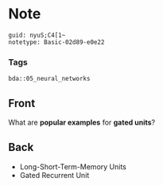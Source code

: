 # Note
```
guid: nyuS;C4[1~
notetype: Basic-02d89-e0e22
```

### Tags
```
bda::05_neural_networks
```

## Front
What are <b>popular examples</b> for <b>gated units</b>?

## Back
<ul>
  <li>Long-Short-Term-Memory Units
  <li>Gated Recurrent Unit
</ul>
